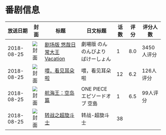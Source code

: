# 番剧信息

|放送日期|封面|标题|日文标题|话数|评分|评分人数|
|---|---|---|---|---|---|---|
|2018-08-25|![封面](https://lain.bgm.tv/pic/cover/c/dd/2a/215618_8847X.jpg)|[剧场版 悠哉日常大王 Vacation](https://bangumi.tv/subject/215618)|劇場版 のんのんびより ばけーしょん|1|8.0|3450人评分|
|2018-08-25|![封面](https://lain.bgm.tv/pic/cover/c/71/7c/249243_pDkL1.jpg)|[喂，看见耳朵啦](https://bangumi.tv/subject/249243)|喂，看见耳朵啦|12|6.2|126人评分|
|2018-08-25|![封面](https://lain.bgm.tv/pic/cover/c/94/81/256278_6WDq6.jpg)|[航海王：空岛篇](https://bangumi.tv/subject/256278)|ONE PIECE エピソードオブ 空島|1|6.5|99人评分|
|2018-08-25|![封面](https://lain.bgm.tv/pic/cover/c/43/0b/260673_9M9DM.jpg)|[转战之超旋斗士](https://bangumi.tv/subject/260673)|转战-超旋斗士|38|||

